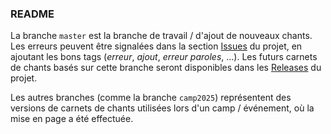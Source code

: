 ### README
La branche `master` est la branche de travail / d'ajout de nouveaux chants. Les erreurs peuvent être signalées dans la section [Issues](https://github.com/jceyy/carnet-chant/issues) du projet, en ajoutant les bons tags (_erreur_, _ajout_, _erreur paroles_, ...).
Les futurs carnets de chants basés sur cette branche seront disponibles dans les [Releases](https://github.com/jceyy/carnet-chant/releases) du projet.

Les autres branches (comme la branche `camp2025`) représentent des versions de carnets de chants utilisées lors d'un camp / événement, où la mise en page a été effectuée.
